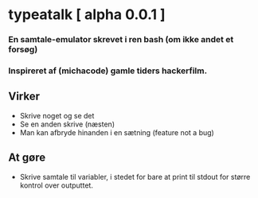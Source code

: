 # typeatalk [ alpha 0.0.1 ]

### En samtale-emulator skrevet i ren bash (om ikke andet et forsøg)
### Inspireret af (michacode) gamle tiders hackerfilm.

## Virker

- Skrive noget og se det
- Se en anden skrive (næsten)
- Man kan afbryde hinanden i en sætning (feature not a bug)

## At gøre

- Skrive samtale til variabler, i stedet for bare at print til stdout for større kontrol over outputtet.
